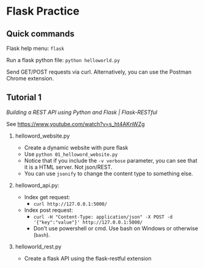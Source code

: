 # Flask Practice

## Quick commands

Flask help menu: `flask`

Run a flask python file: `python helloworld.py`

Send GET/POST requests via curl. Alternatively, you can use the Postman Chrome extension.

## Tutorial 1

*Building a REST API using Python and Flask | Flask-RESTful*

See https://www.youtube.com/watch?v=s_ht4AKnWZg

1. helloword_website.py
    * Create a dynamic website with pure flask
    * Use `python 01_helloword_website.py`
    * Notice that if you include the `-v verbose` parameter, you can see that it is a HTML server. Not json/REST.
    * You can use `jsonify` to change the content type to something else.

2. helloword_api.py:
    * Index get request:
        * `curl http://127.0.0.1:5000/`
    * Index post request:
        * `curl -H "Content-Type: application/json" -X POST -d '{"key":"value"}' http://127.0.0.1:5000/`
        * Don't use powershell or cmd. Use bash on Windows or otherwise (`bash`).

3. helloworld_rest.py
    * Create a flask API using the flask-restful extension


